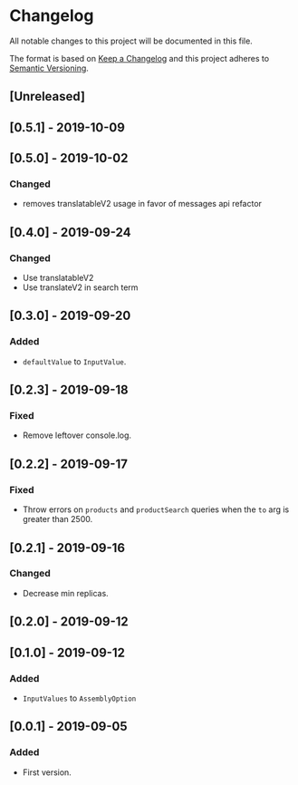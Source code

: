 # Changelog

All notable changes to this project will be documented in this file.

The format is based on [Keep a Changelog](http://keepachangelog.com/en/1.0.0/)
and this project adheres to [Semantic Versioning](http://semver.org/spec/v2.0.0.html).

## [Unreleased]

## [0.5.1] - 2019-10-09

## [0.5.0] - 2019-10-02
### Changed
- removes translatableV2 usage in favor of messages api refactor

## [0.4.0] - 2019-09-24
### Changed
- Use translatableV2
- Use translateV2 in search term

## [0.3.0] - 2019-09-20
### Added
- `defaultValue` to `InputValue`.

## [0.2.3] - 2019-09-18
### Fixed
- Remove leftover console.log.

## [0.2.2] - 2019-09-17
### Fixed
- Throw errors on `products` and `productSearch` queries when the `to` arg is greater than 2500.

## [0.2.1] - 2019-09-16
### Changed
- Decrease min replicas.

## [0.2.0] - 2019-09-12

## [0.1.0] - 2019-09-12
### Added
- `InputValues` to `AssemblyOption`

## [0.0.1] - 2019-09-05
### Added
- First version.

